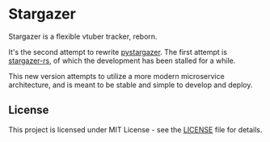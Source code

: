 # Stargazer

Stargazer is a flexible vtuber tracker, reborn.

It's the second attempt to rewrite [pystargazer](https://github.com/suisei-cn/pystargazer). The first attempt is
[stargazer-rs](https://github.com/suisei-cn/stargazer-rs), of which the development has been stalled for a while.

This new version attempts to utilize a more modern microservice architecture, and is meant to be stable and simple to
develop and deploy.

## License
This project is licensed under MIT License - see the [LICENSE](LICENSE) file for details.